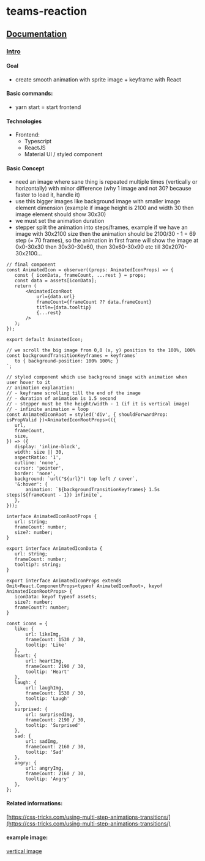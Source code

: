 # teams-reaction

## <ins>Documentation</ins>

### <ins>Intro</ins>

#### Goal
   * create smooth animation with sprite image + keyframe with React


#### Basic commands:
   * yarn start      = start frontend

#### Technologies
 * Frontend: 
      * Typescript
      * ReactJS
      * Material UI / styled component

#### Basic Concept
 * need an image where sane thing is repeated multiple times (vertically or horizontally) with minor difference (why 1 image and not 30? because faster to load it, handle it)
 * use this bigger images like background image with smaller image element dimension (example if image height is 2100 and width 30 then image element should show 30x30)
 * we must set the animation duration
 * stepper split the animation into steps/frames, example if we have an image with 30x2100 size then the animation should be 2100/30 - 1 = 69 step (= 70 frames), so the animation in first frame will show the image at 0x0-30x30 then 30x30-30x60, then 30x60-30x90 etc till 30x2070-30x2100...
 
 ```react
 // final component
const AnimatedIcon = observer((props: AnimatedIconProps) => {
    const { iconData, frameCount, ...rest } = props;
    const data = assets[iconData];
    return (
        <AnimatedIconRoot
            url={data.url}
            frameCount={frameCount ?? data.frameCount}
            title={data.tooltip}
            {...rest}
        />
    );
});

export default AnimatedIcon;

// we scroll the big image from 0,0 (x, y) position to the 100%, 100%
const backgroundTransitionKeyframes = keyframes`
    to { background-position: 100% 100%; }
`;

// styled component which use background image with animation when user hover to it
// animation explanation:
// - keyframe scrolling till the end of the image
// - duration of animation is 1.5 second
// - stepper must be the height/width - 1 (if it is vertical image)
// - infinite animation = loop
const AnimatedIconRoot = styled('div', { shouldForwardProp: isPropValid })<AnimatedIconRootProps>(({
    url,
    frameCount,
    size,
}) => ({
    display: 'inline-block',
    width: size || 30,
    aspectRatio: '1',
    outline: 'none',
    cursor: 'pointer',
    border: 'none',
    background: `url("${url}") top left / cover`,
    '&:hover': {
        animation: `${backgroundTransitionKeyframes} 1.5s steps(${frameCount - 1}) infinite`,
    },
}));

interface AnimatedIconRootProps {
    url: string;
    frameCount: number;
    size?: number;
}

 export interface AnimatedIconData {
    url: string;
    frameCount: number;
    tooltip?: string;
}

export interface AnimatedIconProps extends Omit<React.ComponentProps<typeof AnimatedIconRoot>, keyof AnimatedIconRootProps> {
    iconData: keyof typeof assets;
    size?: number;
    frameCount?: number;
}
 ```
 
 ```react
 const icons = {
    like: {
        url: likeImg,
        frameCount: 1530 / 30,
        tooltip: 'Like'
    },
    heart: {
        url: heartImg,
        frameCount: 2190 / 30,
        tooltip: 'Heart'
    },
    laugh: {
        url: laughImg,
        frameCount: 1530 / 30,
        tooltip: 'Laugh'
    },
    surprised: {
        url: surprisedImg,
        frameCount: 2190 / 30,
        tooltip: 'Surprised'
    },
    sad: {
        url: sadImg,
        frameCount: 2160 / 30,
        tooltip: 'Sad'
    },
    angry: {
        url: angryImg,
        frameCount: 2160 / 30,
        tooltip: 'Angry'
    },
};
 
 ```
 
 #### Related informations:
[https://css-tricks.com/using-multi-step-animations-transitions/](https://css-tricks.com/using-multi-step-animations-transitions/)
 
 #### example image:
 
 [vertical image](https://github.com/shadowvzs/teams-reaction/blob/master/project/src/AnimatedIcon/assets/30_anim_f_laugh.png)
